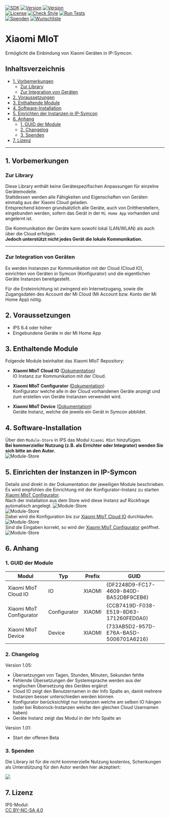 [![SDK](https://img.shields.io/badge/Symcon-PHPModul-red.svg)](https://www.symcon.de/service/dokumentation/entwicklerbereich/sdk-tools/sdk-php/)
[![Version](https://img.shields.io/badge/Modul%20version-1.05-blue.svg)]()
[![Version](https://img.shields.io/badge/Symcon%20Version-6.4%20%3E-green.svg)](https://www.symcon.de/de/service/dokumentation/installation/migrationen/v63-v64-q2-2023/)  
[![License](https://img.shields.io/badge/License-CC%20BY--NC--SA%204.0-green.svg)](https://creativecommons.org/licenses/by-nc-sa/4.0/)
[![Check Style](https://github.com/Nall-chan/Xiaomi/workflows/Check%20Style/badge.svg)](https://github.com/Nall-chan/Xiaomi/actions) [![Run Tests](https://github.com/Nall-chan/Xiaomi/workflows/Run%20Tests/badge.svg)](https://github.com/Nall-chan/Xiaomi/actions)  
[![Spenden](https://www.paypalobjects.com/de_DE/DE/i/btn/btn_donate_SM.gif)](#6-spenden)
[![Wunschliste](https://img.shields.io/badge/Wunschliste-Amazon-ff69fb.svg)](#6-spenden)  


# Xiaomi MIoT <!-- omit in toc -->  

Ermöglicht die Einbindung von Xiaomi Geräten in IP-Symcon.  

## Inhaltsverzeichnis <!-- omit in toc -->

- [1. Vorbemerkungen](#1-vorbemerkungen)
	- [Zur Library](#zur-library)
	- [Zur Integration von Geräten](#zur-integration-von-geräten)
- [2. Voraussetzungen](#2-voraussetzungen)
- [3. Enthaltende Module](#3-enthaltende-module)
- [4. Software-Installation](#4-software-installation)
- [5. Einrichten der Instanzen in IP-Symcon](#5-einrichten-der-instanzen-in-ip-symcon)
- [6. Anhang](#6-anhang)
	- [1. GUID der Module](#1-guid-der-module)
	- [2. Changelog](#2-changelog)
	- [3. Spenden](#3-spenden)
- [7. Lizenz](#7-lizenz)

----------
## 1. Vorbemerkungen

### Zur Library
Diese Library enthält keine Gerätespezifischen Anpassungen für einzelne Gerätemodelle.  
Stattdessen werden alle Fähigkeiten und Eigenschaften von Geräten einmalig aus der Xiaomi Cloud geladen.  
Entsprechend können grundsätzlich alle Geräte, auch von Drittherstellern, eingebunden werden, sofern das Gerät in der `Mi Home App` vorhanden und angelernt ist.  

Die Kommunikation der Geräte kann sowohl lokal (LAN/WLAN) als auch über die Cloud erfolgen.  
**Jedoch unterstützt nicht jedes Gerät die lokale Kommunikation.**

----------
### Zur Integration von Geräten  

Es werden Instanzen zur Kommunikation mit der Cloud (Cloud IO), einrichten von Geräten in Symcon (Konfigurator) und die eigentlichen Geräte Instanzen bereitgestellt.  

Für die Ersteinrichtung ist zwingend ein Internetzugang, sowie die Zugangsdaten des Account der Mi Cloud (Mi Account bzw. Konto der Mi Home App) nötig.  

## 2. Voraussetzungen

 - IPS 6.4 oder höher
 - Eingebundene Geräte in der Mi Home App

## 3. Enthaltende Module

Folgende Module beinhaltet das Xiaomi MIoT Repository:

- __Xiaomi MIoT Cloud IO__ ([Dokumentation](Xiaomi%20MIoT%20Cloud%20IO/README.md))  
	IO Instanz zur Kommunikation mit der Cloud.  

- __Xiaomi MIoT Configurator__ ([Dokumentation](Xiaomi%20MIoT%20Configurator/README.md))  
	Konfigurator welche alle in der Cloud vorhandenen Geräte anzeigt und zum erstellen von Geräte Instanzen verwendet wird.

- __Xiaomi MIoT Device__ ([Dokumentation](Xiaomi%20MIoT%20Device/README.md))  
	Geräte Instanz, welche die jeweils ein Gerät in Symcon abbildet.

## 4. Software-Installation

  Über den `Module-Store` in IPS das Modul `Xiaomi MIot` hinzufügen.  
   **Bei kommerzieller Nutzung (z.B. als Errichter oder Integrator) wenden Sie sich bitte an den Autor.**  
![Module-Store](imgs/install.png)  

## 5. Einrichten der Instanzen in IP-Symcon

Details sind direkt in der Dokumentation der jeweiligen Module beschrieben.  
Es wird empfohlen die Einrichtung mit der Konfigurator-Instanz zu starten [Xiaomi MIoT Configurator](Xiaomi%20MIoT%20Configurator/README.md).  
Nach der installation aus dem Store wird diese Instanz auf Rückfrage automatisch angelegt.
![Module-Store](imgs/install2.png)  
![Module-Store](imgs/install3.png)  
 Dabei wird die Konfiguration bis zur [Xiaomi MIoT Cloud IO](Xiaomi%20MIoT%20Cloud%20IO/README.md) durchlaufen.  
![Module-Store](imgs/install4.png)  
Sind die Eingaben korrekt, so wird der [Xiaomi MIoT Configurator](Xiaomi%20MIoT%20Configurator/README.md) geöffnet.
![Module-Store](imgs/install5.png)  

## 6. Anhang

###  1. GUID der Module
 
 
| Modul                    | Typ          | Prefix | GUID                                   |
| ------------------------ | ------------ | ------ | -------------------------------------- |
| Xiaomi MIoT Cloud IO     | IO           | XIAOMI | {DF2248D9-FC17-4609-840D-BA52DBF9CEB6} |
| Xiaomi MIoT Configurator | Configurator | XIAOMI | {CCB7419D-F038-E519-8D63-171260FED0A0} |
| Xiaomi MIoT Device       | Device       | XIAOMI | {733AB5D2-957D-E76A-BA5D-5006701A6216} |

### 2. Changelog

  Version 1.05:  
 - Übersetzungen von Tagen, Stunden, Minuten, Sekunden fehlte  
 - Fehlende Übersetzungen der Systemsprache werden aus der englischen Übersetzung des Gerätes ergänzt  
 - Cloud IO zeigt den Benutzernamen in der Info Spalte an, damit mehrere Instanzen besser unterschieden werden können  
 - Konfigurator  berücksichtigt nur Instanzen welche am selben IO hängen (oder bei Roborock-Instanzen welche den gleichen Cloud Usernamen haben)  
 - Geräte Instanz zeigt das Modul in der Info Spalte an     

  Version 1.01:  
 - Start der offenen Beta  

### 3. Spenden  
  
  Die Library ist für die nicht kommerzielle Nutzung kostenlos, Schenkungen als Unterstützung für den Autor werden hier akzeptiert:  

<a href="https://www.paypal.com/donate?hosted_button_id=G2SLW2MEMQZH2" target="_blank"><img src="https://www.paypalobjects.com/de_DE/DE/i/btn/btn_donate_LG.gif" border="0" /></a>

## 7. Lizenz

  IPS-Modul:  
  [CC BY-NC-SA 4.0](https://creativecommons.org/licenses/by-nc-sa/4.0/)  